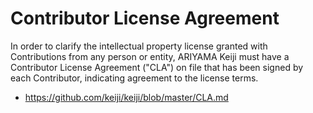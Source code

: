 # Contributor License Agreement

In order to clarify the intellectual property license granted with Contributions from any person or entity, ARIYAMA Keiji must have a Contributor License Agreement ("CLA") on file that has been signed by each Contributor, indicating agreement to the license terms.

 * https://github.com/keiji/keiji/blob/master/CLA.md
